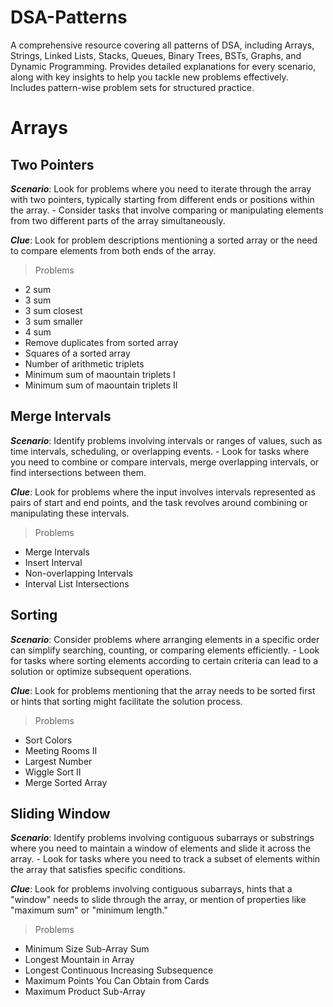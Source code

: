 # DSA-Patterns
A comprehensive resource covering all patterns of DSA, including Arrays, Strings, Linked Lists, Stacks, Queues, Binary Trees, BSTs, Graphs, and Dynamic Programming. Provides detailed explanations for every scenario, along with key insights to help you tackle new problems effectively. Includes pattern-wise problem sets for structured practice.
# Arrays
## Two Pointers
***Scenario***: Look for problems where you need to iterate through the array with two pointers, typically starting from different ends or positions within the array. - Consider tasks that involve comparing or manipulating elements from two different parts of the array simultaneously.

***Clue***: Look for problem descriptions mentioning a sorted array or the need to compare elements from both ends of the array.
> Problems
- 2 sum
- 3 sum
- 3 sum closest
- 3 sum smaller
- 4 sum
- Remove duplicates from sorted array
- Squares of a sorted array
- Number of arithmetic triplets
- Minimum sum of maountain triplets I
- Minimum sum of maountain triplets II
## Merge Intervals
***Scenario***: Identify problems involving intervals or ranges of values, such as time intervals, scheduling, or overlapping events. - Look for tasks where you need to combine or compare intervals, merge overlapping intervals, or find intersections between them.

***Clue***: Look for problems where the input involves intervals represented as pairs of start and end points, and the task revolves around combining or manipulating these intervals.
> Problems
- Merge Intervals
- Insert Interval
- Non-overlapping Intervals
- Interval List Intersections
## Sorting
***Scenario***: Consider problems where arranging elements in a specific order can simplify searching, counting, or comparing elements efficiently. - Look for tasks where sorting elements according to certain criteria can lead to a solution or optimize subsequent operations.

***Clue***: Look for problems mentioning that the array needs to be sorted first or hints that sorting might facilitate the solution process.
> Problems
- Sort Colors
- Meeting Rooms II
- Largest Number
- Wiggle Sort II
- Merge Sorted Array
## Sliding Window
***Scenario***: Identify problems involving contiguous subarrays or substrings where you need to maintain a window of elements and slide it across the array. - Look for tasks where you need to track a subset of elements within the array that satisfies specific conditions.

***Clue***: Look for problems involving contiguous subarrays, hints that a "window" needs to slide through the array, or mention of properties like "maximum sum" or "minimum length."
> Problems
- Minimum Size Sub-Array Sum
- Longest Mountain in Array
- Longest Continuous Increasing Subsequence
- Maximum Points You Can Obtain from Cards
- Maximum Product Sub-Array